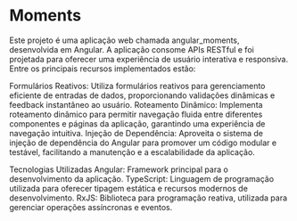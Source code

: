 # Moments
Este projeto é uma aplicação web chamada angular_moments, desenvolvida em Angular. A aplicação consome APIs RESTful e foi projetada para oferecer uma experiência de usuário interativa e responsiva. Entre os principais recursos implementados estão:

Formulários Reativos: Utiliza formulários reativos para gerenciamento eficiente de entradas de dados, proporcionando validações dinâmicas e feedback instantâneo ao usuário.
Roteamento Dinâmico: Implementa roteamento dinâmico para permitir navegação fluida entre diferentes componentes e páginas da aplicação, garantindo uma experiência de navegação intuitiva.
Injeção de Dependência: Aproveita o sistema de injeção de dependência do Angular para promover um código modular e testável, facilitando a manutenção e a escalabilidade da aplicação.

Tecnologias Utilizadas
Angular: Framework principal para o desenvolvimento da aplicação.
TypeScript: Linguagem de programação utilizada para oferecer tipagem estática e recursos modernos de desenvolvimento.
RxJS: Biblioteca para programação reativa, utilizada para gerenciar operações assíncronas e eventos.

